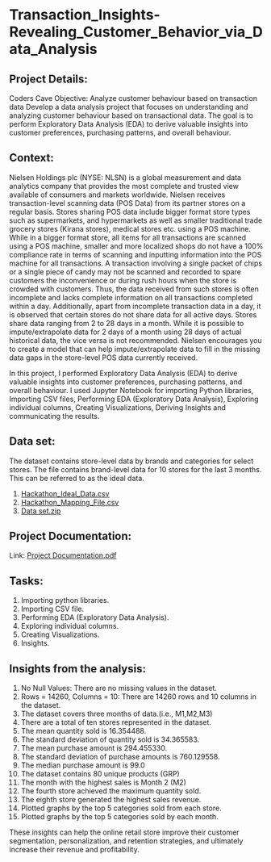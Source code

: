 # Transaction_Insights-Revealing_Customer_Behavior_via_Data_Analysis

## Project Details:

Coders Cave Objective: Analyze customer behaviour based on transaction data
Develop a data analysis project that focuses on understanding and analyzing customer behaviour based on transactional data. The goal is to perform Exploratory Data Analysis (EDA) to derive valuable insights into customer preferences, purchasing patterns, and overall behaviour.

## Context:

Nielsen Holdings plc (NYSE: NLSN) is a global measurement and data analytics company that provides the most complete and trusted view available of consumers and markets worldwide. Nielsen receives transaction-level scanning data (POS Data) from its partner stores on a regular basis. Stores sharing POS data include bigger format store types such as supermarkets, and hypermarkets as well as smaller traditional trade grocery stores (Kirana stores), medical stores etc. using a POS machine. While in a bigger format store, all items for all transactions are scanned using a POS machine, smaller and more localized shops do not have a 100% compliance rate in terms of scanning and inputting information into the POS machine for all transactions.
A transaction involving a single packet of chips or a single piece of candy may not be scanned and recorded to spare customers the inconvenience or during rush hours when the store is crowded with customers.
Thus, the data received from such stores is often incomplete and lacks complete information on all transactions completed within a day. Additionally, apart from incomplete transaction data in a day, it is observed that certain stores do not share data for all active days. Stores share data ranging from 2 to 28 days in a month. While it is possible to impute/extrapolate data for 2 days of a month using 28 days of actual historical data, the vice versa is not recommended. Nielsen encourages you to create a model that can help impute/extrapolate data to fill in the missing data gaps in the store-level POS data currently received.

In this project, I performed Exploratory Data Analysis (EDA) to derive valuable insights into customer preferences, purchasing patterns, and overall behaviour. I used Jupyter Notebook for importing Python libraries, Importing CSV files, Performing EDA (Exploratory Data Analysis), Exploring individual columns, Creating Visualizations, Deriving Insights and communicating the results.

## Data set:

The dataset contains store-level data by brands and categories for select stores. The file contains brand-level data for 10 stores for the last 3 months. This can be referred to as the ideal data.
1. [Hackathon_Ideal_Data.csv](https://github.com/vishnuvardhankunsoth/Store_Transaction_Data_Insights/files/14276082/Hackathon_Ideal_Data.csv)
2. [Hackathon_Mapping_File.csv](https://github.com/vishnuvardhankunsoth/Store_Transaction_Data_Insights/files/14276116/Hackathon_Mapping_File.csv)
3. [Data set.zip](https://github.com/vishnuvardhankunsoth/Store_Transaction_Data_Insights/files/14276142/Data.set.zip)

## Project Documentation:

Link: [Project Documentation.pdf](https://github.com/vishnuvardhankunsoth/Analyze_customer_behavior_based_on_transaction_data/files/14283935/Project.Documentation.pdf)

## Tasks:

1.	Importing python libraries.
2.	Importing CSV file.
3.	Performing EDA (Exploratory Data Analysis).
4.	Exploring individual columns.
5.	Creating Visualizations.
6.	Insights.

## Insights from the analysis:

1.	No Null Values: There are no missing values in the dataset.
2.	Rows = 14260, Columns = 10: There are 14260 rows and 10 columns in the dataset.
3.	The dataset covers three months of data.(i.e., M1,M2,M3)
4.	There are a total of ten stores represented in the dataset.
5.	The mean quantity sold is 16.354488.
6.	The standard deviation of quantity sold is 34.365583.
7.	The mean purchase amount is 294.455330.
8.	The standard deviation of purchase amounts is 760.129558.
9.	The median purchase amount is 99.0
10.	The dataset contains 80 unique products (GRP)
11.	The month with the highest sales is Month 2 (M2)
12.	The fourth store achieved the maximum quantity sold.
13.	The eighth store generated the highest sales revenue.
14.	Plotted graphs by the top 5 categories sold from each store.
15.	Plotted graphs by the top 5 categories sold by each month.

These insights can help the online retail store improve their customer segmentation, personalization, and retention strategies, and ultimately increase their revenue and profitability.







